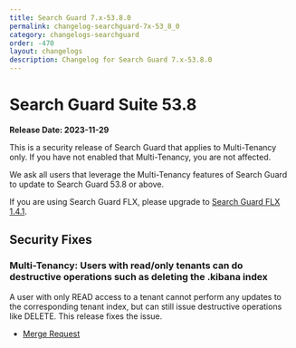 ```yaml
---
title: Search Guard 7.x-53.8.0
permalink: changelog-searchguard-7x-53_8_0
category: changelogs-searchguard
order: -470
layout: changelogs
description: Changelog for Search Guard 7.x-53.8.0
---
```


<!--- Copyright 2024 floragunn GmbH -->

# Search Guard Suite 53.8

**Release Date: 2023-11-29**

This is a security release of Search Guard that applies to Multi-Tenancy only. If you have not enabled that Multi-Tenancy, you are not affected.

We ask all users that leverage the Multi-Tenancy features of Search Guard to update to Search Guard 53.8 or above.

If you are using Search Guard FLX, please upgrade to [Search Guard FLX 1.4.1](changelog-searchguard-flx-1_4_1).

## Security Fixes

### Multi-Tenancy: Users with read/only tenants can do destructive operations such as deleting the .kibana index

A user with only READ access to a tenant cannot perform any updates to the corresponding tenant index, but can still issue destructive operations like DELETE.
This release fixes the issue.

* [Merge Request](https://git.floragunn.com/search-guard/search-guard-suite-enterprise/-/merge_requests/571)
